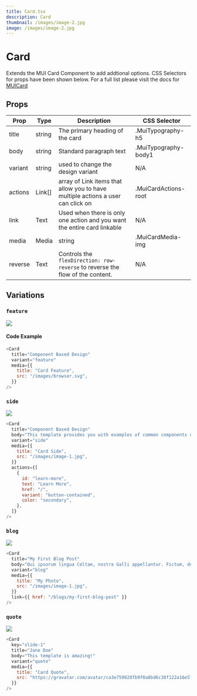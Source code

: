```yaml
---
title: Card.tsx
description: Card
thumbnail: /images/image-2.jpg
image: /images/image-2.jpg
---
```


# Card

Extends the MUI Card Component to add addtional options. CSS Selectors for props have been shown below. For a full list please visit the docs for [MUICard](https://mui.com/api/card/)

## Props

| Prop    | Type   | Description                                                                     | CSS Selector         |
| ------- | ------ | ------------------------------------------------------------------------------- | -------------------- |
| title   | string | The primary heading of the card                                                 | .MuiTypography-h5    |
| body    | string | Standard paragraph text                                                         | .MuiTypography-body1 |
| variant | string | used to change the design variant                                               | N/A                  |
| actions | Link[] | array of Link items that allow you to have multiple actions a user can click on | .MuiCardActions-root |
| link    | Text   | Used when there is only one action and you want the entire card linkable        | N/A                  |
| media   | Media  | string                                                                          | .MuiCardMedia-img    |
| reverse | Text   | Controls the `flexDirection: row-reverse` to reverse the flow of the content.   | N/A                  |

## Variations

### `feature`

![](/images/components/card/feature.png)

#### Code Example

```javascript
<Card
  title="Component Based Design"
  variant="feature"
  media={{
    title: "Card Feature",
    src: "/images/browser.svg",
  }}
/>
```

### `side`

![](/images/components/card/side.png)

```javascript
<Card
  title="Component Based Design"
  body="This template provides you with examples of common components used when building todays modern marketing websites. Using Material UI as a baseline, you will find examples of Page Layout, Collections, Header, Footer, Forms, Hero, FlexGrid, Pricing Table, Media, Advanced Link options. Use these components in your own project to see examples of how to extend the MUI framework to start to build your own set of custom design and functionality options"
  variant="side"
  media={{
    title: "Card Side",
    src: "/images/image-1.jpg",
  }}
  actions={[
    {
      id: "learn-more",
      text: "Learn More",
      href: "/",
      variant: "button-contained",
      color: "secondary",
    },
  ]}
/>
```

### `blog`

![](/images/components/card/blog.png)

```javascript
<Card
  title="My First Blog Post"
  body="Qui ipsorum lingua Celtae, nostra Galli appellantur. Fictum, deserunt mollit anim laborum astutumque!"
  variant="blog"
  media={{
    title: "My Photo",
    src: "/images/image-1.jpg",
  }}
  link={{ href: "/blogs/my-first-blog-post" }}
/>
```

### `quote`

![](/images/components/card/blog.png)

```javascript
<Card
  key="slide-1"
  title="Jane Doe"
  body="This template is amazing!"
  variant="quote"
  media={{
    title: "Card Quote",
    src: "https://gravatar.com/avatar/ca3e759828fb9f0a8bd6c38f122a16e5?s=400&d=robohash&r=x",
  }}
/>
```
